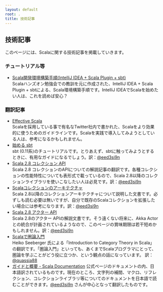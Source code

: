 ```yaml
---
layout: default
root: .
title: 技術記事
---
```


## 技術記事

このページには、Scalaに関する技術記事を掲載していきます。

### チュートリアル等

* [Scala開発環境構築手順(IntelliJ IDEA + Scala Plugin + sbt)](https://github.com/scalajp/scalajp.github.com/wiki/scala-develop-environment)  
Scalaハンズオン勉強会での教訓を元に作成された、IntelliJ IDEA + Scala Plugin + sbtによる、Scala環境構築手順です。IntelliJ IDEAでScalaを始めたい人は、これを読めば安心？

### 翻訳記事

* [Effective Scala](http://scalajp.github.com/effectivescala/index-ja.html)  
Scalaを採用している事で有名なTwitter社内で書かれた、Scalaをより効果的に使うためのガイドラインです。Scalaを実践で導入してみようとしている人は、参考になるかもしれません。
* [始める sbt](http://scalajp.github.com/sbt-getting-started-guide-ja/)  
sbt (0.11系)のチュートリアルです。とりあえず、sbtに触ってみようとするときに、有用なガイドになるでしょう。訳：[@eed3si9n](https://twitter.com/eed3si9n)
* [Scala 2.8 コレクション API](http://docs.scala-lang.org/ja/overviews/collections/introduction.html)  
Scala 2.8 コレクションのAPIについての解説記事の翻訳です。各種コレクションの性能特性についても表形式で載っているので、Scala 2.8以降のコレクションライブラリを使いこなしたい人は必見です。訳：[@eed3si9n](https://twitter.com/eed3si9n)
* [Scalaコレクションのアーキテクチャ](http://scalajp.github.com/scala-collections-impl-doc-ja/)  
Scala 2.8以降のコレクションアーキテクチャについて説明した文書です。必ずしも読む必要は無いですが、自分で既存のScalaコレクションを拡張したい場合には参考になります。訳：[@eed3si9n](https://twitter.com/eed3si9n)
* [Scala 2.8 アクター API](http://scalajp.github.com/scala-actors-doc-ja/)  
Scala 2.8のアクター APIの解説文書です。そう遠くない将来に、Akka Actorとの統合が計画されているようなので、このページの賞味期限は若干短めかもしれません。訳：[@eed3si9n](https://twitter.com/eed3si9n)
* [Scalaで圏論入門](https://github.com/scalajp/introduction-to-category-theory-in-scala-jp/wiki)  
Heiko Seeberger 氏による「Introduction to Category Theory in Scala」の翻訳です。「圏論入門」といっても、あくまでScalaプログラマにとって、圏論を学ぶことがどう役に立つか、という観点の話になっています。
訳：[@quassia88](https://twitter.com/quassia88)
* [ガイドと概要 - Scala Documentation](http://docs.scala-lang.org/ja/overviews/index.html)
公式ページのドキュメントの内、日本語訳されているものです。現在のところ、文字列の補間、マクロ、リフレクション、コレクションライブラリ等についてのドキュメントを日本語で読むことができます。[@eed3si9n](https://twitter.com/eed3si9n) さんが中心となって翻訳したものです。
